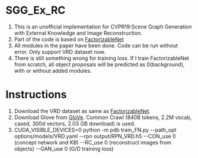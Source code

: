 # SGG_Ex_RC
1. This is an unofficial implementation for CVPR19:Scene Graph Generation with External Knowledge and Image Reconstruction.
2. Part of the code is based on [FactorizableNet](https://github.com/yikang-li/FactorizableNet)
3. All modules in the paper have been done. Code can be run without error. Only support VRD dataset now.
4. There is still something wrong for training loss. If I train FactorizableNet from scratch, all object proposals will be predicted as 0(background), with or without added modules.

# Instructions
1. Download the VRD dataset as same as [FactorizableNet](https://github.com/yikang-li/FactorizableNet).
2. Download Glove from [GloVe](https://github.com/stanfordnlp/GloVe). Common Crawl (840B tokens, 2.2M vocab, cased, 300d vectors, 2.03 GB download) is used.
3. CUDA_VISIBLE_DEVICES=0 python -m pdb train_FN.py --path_opt options/models/VRD.yaml --rpn output/RPN_VRD.h5
--CON_use 0 (concept network and KB)
--RC_use 0 (reconstruct images from objects)
--GAN_use 0 (G/D training loss)
